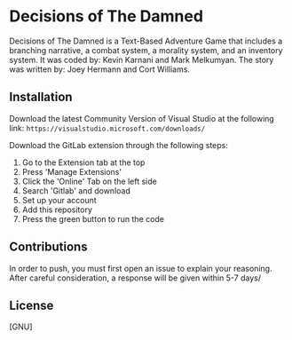 # Decisions of The Damned
Decisions of The Damned is a Text-Based Adventure Game that includes a branching narrative, a combat system, a morality system, and an inventory system.
It was coded by: Kevin Karnani and Mark Melkumyan.
The story was written by: Joey Hermann and Cort Williams.

## Installation
Download the latest Community Version of Visual Studio at the following link:
`https://visualstudio.microsoft.com/downloads/`

Download the GitLab extension through the following steps:
1) Go to the Extension tab at the top
2) Press 'Manage Extensions'
3) Click the 'Online' Tab on the left side
4) Search 'Gitlab' and download
5) Set up your account
6) Add this repository
7) Press the green button to run the code

## Contributions
In order to push, you must first open an issue to explain your reasoning. After careful consideration, a response will be given within 5-7 days/

## License
[GNU]